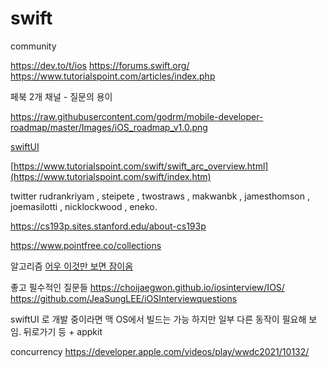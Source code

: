 # swift

community 

https://dev.to/t/ios
https://forums.swift.org/
https://www.tutorialspoint.com/articles/index.php

페북 2개 채널 - 질문의 용이 

https://raw.githubusercontent.com/godrm/mobile-developer-roadmap/master/Images/iOS_roadmap_v1.0.png

[swiftUI](https://iosexample.com/tag/swiftui/)

[https://www.tutorialspoint.com/swift/swift_arc_overview.html](https://www.tutorialspoint.com/swift/index.htm)

twitter
rudrankriyam , steipete , twostraws , makwanbk , jamesthomson , joemasilotti , nicklockwood , eneko.

https://cs193p.sites.stanford.edu/about-cs193p

https://www.pointfree.co/collections

알고리즘 
[어우 이것만 보면 잠이옴](https://kimdee.tistory.com/entry/Swift%EB%B2%88%EC%97%AD-%EC%8A%A4%EC%9C%84%ED%94%84%ED%8A%B8%EC%9D%98-%EC%9E%90%EB%A3%8C%EA%B5%AC%EC%A1%B0%EC%99%80-%EC%95%8C%EA%B3%A0%EB%A6%AC%EC%A6%98-%EC%84%B9%EC%85%98-2-%EA%B8%B0%EC%B4%88-%EC%9E%90%EB%A3%8C%EA%B5%AC%EC%A1%B0-%EC%B1%95%ED%84%B045-%EC%8A%A4%ED%83%9D-%EC%8A%A4%ED%83%9D-%EB%8F%84%EC%A0%84%EA%B3%BC%EC%A0%9C?category=937199)

좋고 필수적인 질문들
https://choijaegwon.github.io/iosinterview/IOS/
https://github.com/JeaSungLEE/iOSInterviewquestions

swiftUI 로 개발 중이라면 맥 OS에서 빌드는 가능 하지만 일부 다른 동작이 필요해 보임. 뒤로가기 등 + appkit


concurrency
https://developer.apple.com/videos/play/wwdc2021/10132/
